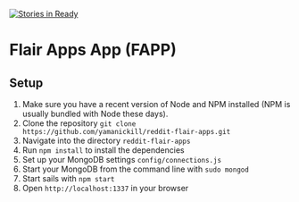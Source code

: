 [![Stories in Ready](https://badge.waffle.io/yamanickill/reddit-flair-apps.png?label=ready&title=Ready)](https://waffle.io/yamanickill/reddit-flair-apps)
# Flair Apps App (FAPP)

## Setup

1. Make sure you have a recent version of Node and NPM installed (NPM is usually bundled with Node these days).
1. Clone the repository `git clone https://github.com/yamanickill/reddit-flair-apps.git`
1. Navigate into the directory `reddit-flair-apps`
1. Run `npm install`  to install the dependencies
1. Set up your MongoDB settings `config/connections.js`
1. Start your MongoDB from the command line with `sudo mongod`
1. Start sails with `npm start`
1. Open `http://localhost:1337` in your browser
